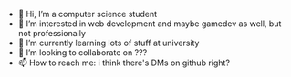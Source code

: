 - 👋 Hi, I’m a computer science student
- 👀 I’m interested in web development and maybe gamedev as well, but not professionally
- 🌱 I’m currently learning lots of stuff at university
- 💞️ I’m looking to collaborate on ???
- 📫 How to reach me: i think there's DMs on github right?
